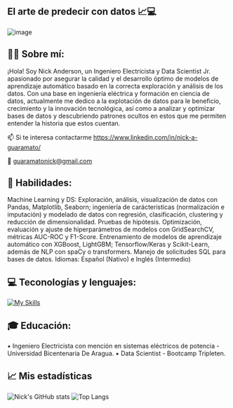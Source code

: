 ## El arte de predecir con datos 📈💻

![image](https://github.com/user-attachments/assets/f61aeece-fee3-41b6-bfb8-99c50ba8d25f)

## 🧑‍💻 Sobre mí:

¡Hola! Soy Nick Anderson, un Ingeniero Electricista y Data Scientist Jr. apasionado por asegurar la calidad y el desarrollo óptimo de modelos de aprendizaje automático basado en la correcta exploración y análisis de los datos. Con una base en ingeniería eléctrica y formación en ciencia de datos, actualmente me dedico a la explotación de datos para le beneficio, crecimiento y la innovación tecnológica, así como a analizar y optimizar bases de datos y descubriendo patrones ocultos en estos que me permiten entender la historia que estos cuentan.

📫 Si te interesa contactarme
https://www.linkedin.com/in/nick-a-guaramato/

💌 guaramatonick@gmail.com

## 📌 Habilidades:

Machine Learning y DS: Exploración, análisis, visualización de datos con Pandas, Matplotlib, Seaborn; ingeniería de carácteristicas (normalización e imputación) y modelado de datos con regresión, clasificación, clustering y reducción de dimensionalidad. Pruebas de hipótesis. Optimización, evaluación y ajuste de hiperparámetros de modelos con GridSearchCV, métricas AUC-ROC y F1-Score. Entrenamiento de modelos de aprendizaje automático con XGBoost, LightGBM; Tensorflow/Keras y Scikit-Learn, además de NLP con spaCy o transformers. Manejo de solicitudes SQL para bases de datos.
Idiomas: Español (Nativo) e Inglés (Intermedio)

## 💻 Teconologías y lenguajes: 

[![My Skills](https://skillicons.dev/icons?i=bash,ubuntu,github,py,sklearn,anaconda,autocad,css,latex,matlab,pytorch,tensorflow,vim,vscode)](https://skillicons.dev)

## 🎓 Educación:

▪︎ Ingeniero Electricista con mención en sistemas eléctricos de potencia - Universidad Bicentenaria De Aragua. 
▪︎ Data Scientist - Bootcamp Tripleten.

## 📈 Mis estadísticas

![Nick's GitHub stats](https://github-readme-stats.vercel.app/api?username=NickGuaramato&show_icons=true&theme=radical)
![Top Langs](https://github-readme-stats.vercel.app/api/top-langs/?username=NickGuaramato&layout=compact&theme=radical)

